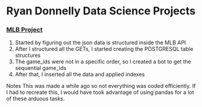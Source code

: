 # Ryan Donnelly Data Science Projects


  ### [MLB Project](https://github.com/ryandonn427/MLB_Proj/)
  <ol>
    <li>Started by figuring out the json data is structured inside the MLB API</li>  
    <li>After I structured all the GETs, I started creating the POSTGRESQL table structures</li>
    <li>The game_ids were not in a specific order, so I created a bot to get the sequential game_ids</li>
    <li>After that, I inserted all the data and applied indexes</li>
  </ol>
   Notes
  This was made a while ago so not everything was coded efficiently. If I had to recreate this, I would have took advantage of using pandas for a lot of these arduous tasks. 
   

